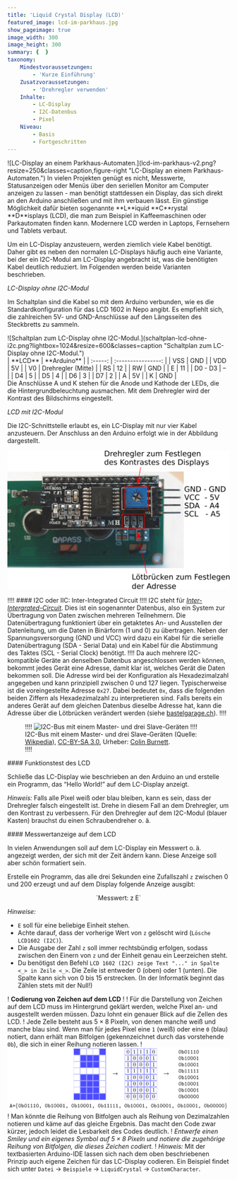```yaml
---
title: 'Liquid Crystal Display (LCD)'
featured_image: lcd-im-parkhaus.jpg
show_pageimage: true
image_width: 300
image_height: 300
summary: {  }
taxonomy:
    Mindestvoraussetzungen:
        - 'Kurze Einführung'
    Zusatzvoraussetzungen:
        - 'Drehregler verwenden'
    Inhalte:
        - LC-Display
        - I2C-Datenbus
        - Pixel
    Niveau:
        - Basis
        - Fortgeschritten
---
```


<div markdown="1" class="clearfix">
![LC-Display an einem Parkhaus-Automaten.](lcd-im-parkhaus-v2.png?resize=250&classes=caption,figure-right "LC-Display an einem Parkhaus-Automaten.")
In vielen Projekten genügt es nicht, Messwerte, Statusanzeigen oder Menüs über den seriellen Monitor am Computer anzeigen zu lassen - man benötigt stattdessen ein Display, das sich direkt an den Arduino anschließen und mit ihm verbauen lässt. Ein günstige Möglichkeit dafür bieten sogenannte **L**iquid **C**rystal **D**isplays (LCD), die man zum Beispiel in Kaffeemaschinen oder Parkautomaten finden kann. Modernere LCD werden in Laptops, Fernsehern und Tablets verbaut.

Um ein LC-Display anzusteuern, werden ziemlich viele Kabel benötigt. Daher gibt es neben den normalen LC-Displays häufig auch eine Variante, bei der ein I2C-Modul am LC-Display angebracht ist, was die benötigten Kabel deutlich reduziert. Im Folgenden werden beide Varianten beschrieben.
</div>


*LC-Display ohne I2C-Modul*

Im Schaltplan sind die Kabel so mit dem Arduino verbunden, wie es die Standardkonfiguration für das LCD 1602 in Nepo angibt. Es empfiehlt sich, die zahlreichen 5V- und GND-Anschlüsse auf den Längsseiten des Steckbretts zu sammeln.

<div class="flex-box">
<div markdown="1" class="flexible">![Schaltplan zum LC-Display ohne I2C-Modul.](schaltplan-lcd-ohne-i2c.png?lightbox=1024&resize=600&classes=caption "Schaltplan zum LC-Display ohne I2C-Modul.")</div>
<div markdown="1" class="flexible">
| **LCD** |    **Arduino**     |
| :-----: | :----------------: |
|   VSS   |        GND         |
|   VDD   |         5V         |
|   V0    | Drehregler (Mitte) |
|   RS    |         12         |
|   RW    |        GND         |
|    E    |         11         |
| D0 - D3 |         –          |
|   D4    |         5          |
|   D5    |         4          |
|   D6    |         3          |
|   D7    |         2          |
|    A    |         5V         |
|    K    |        GND         |
</div>
</div>
Die Anschlüsse A und K stehen für die Anode und Kathode der LEDs, die die Hintergrundbeleuchtung ausmachen. Mit dem Drehregler wird der Kontrast des Bildschirms eingestellt.

*LCD mit I2C-Modul*

Die I2C-Schnittstelle erlaubt es, ein LC-Display mit nur vier Kabel anzusteuern. Der Anschluss an den Arduino erfolgt wie in der Abbildung dargestellt.

![Verschaltung des LC-Displays mit I2C-Modul.](i2c-modul-beschriftet.png?resize=500&classes=caption "Verschaltung des LC-Displays mit I2C-Modul.")

!!!! #### I2C oder IIC: Inter-Integrated Circuit
!!!! I2C steht für *[Inter-Intergrated-Circuit](https://de.wikipedia.org/wiki/I%C2%B2C)*. Dies ist ein sogenannter Datenbus, also ein System zur Übertragung von Daten zwischen mehreren Teilnehmern. Die Datenübertragung funktioniert über ein getaktetes An- und Ausstellen der Datenleitung, um die Daten in Binärform (1 und 0) zu übertragen. Neben der Spannungsversorgung (GND und VCC) wird dazu ein Kabel für die serielle Datenübertragung (SDA - Serial Data) und ein Kabel für die Abstimmung des Taktes (SCL - Serial Clock) benötigt.
!!!! Da auch mehrere I2C-kompatible Geräte an denselben Datenbus angeschlossen werden können, bekommt jedes Gerät eine Adresse, damit klar ist, welches Gerät die Daten bekommen soll. Die Adresse wird bei der Konfiguration als Hexadezimalzahl angegeben und kann prinzipiell zwischen 0 und 127 liegen. Typischerweise ist die voreingestellte Adresse `0x27`. Dabei bedeutet `0x`, dass die folgenden beiden Ziffern als Hexadezimalzahl zu interpretieren sind. Falls bereits ein anderes Gerät auf dem gleichen Datenbus dieselbe Adresse hat, kann die Adresse über die Lötbrücken verändert werden (siehe [bastelgarage.ch](https://www.bastelgarage.ch/i2c-schnittstelle-pcf8574-fur-lcd-display)).
!!!! <figure class="image-caption">
!!!!     <img title="I2C-Bus mit einem Master- und drei Slave-Geräten" alt="I2C-Bus mit einem Master- und drei Slave-Geräten" class="caption" src="/user/pages/images/i2c-info.png">
!!!!     <figcaption class="">I2C-Bus mit einem Master- und drei Slave-Geräten (Quelle: <a href="https://de.wikipedia.org/wiki/Datei:I2C.svg" target="_blank">Wikpedia</a>), <a href="https://creativecommons.org/licenses/by-sa/3.0/deed.de" target="_blank">CC-BY-SA 3.0</a>, Urheber: <a href="https://en.wikipedia.org/wiki/User:Cburnett" target="_blank">Colin Burnett</a>.</figcaption>
!!!! </figure>

<div markdown="1" class="aufgabe">
#### Funktionstest des LCD

Schließe das LC-Display wie beschrieben an den Arduino an und erstelle ein Programm, das “Hello World!” auf dem LC-Display anzeigt.

*Hinweis:* Falls alle Pixel weiß oder blau bleiben, kann es sein, dass der Drehregler falsch eingestellt ist. Drehe in diesem Fall an dem Drehregler, um den Kontrast zu verbessern. Für den Drehregler auf dem I2C-Modul (blauer Kasten) brauchst du einen Schraubendreher o. ä.
</div>

<div markdown="1" class="aufgabe">
#### Messwertanzeige auf dem LCD

In vielen Anwendungen soll auf dem LC-Display ein Messwert o. ä. angezeigt werden, der sich mit der Zeit ändern kann. Diese Anzeige soll aber schön formatiert sein.

Erstelle ein Programm, das alle drei Sekunden eine Zufallszahl `z` zwischen 0 und 200 erzeugt und auf dem Display folgende Anzeige ausgibt:

<center markdown="1">`Messwert: z E`</center>

*Hinweise:*
  - `E` soll für eine beliebige Einheit stehen.
  - Achte darauf, dass der vorherige Wert von `z` gelöscht wird (`Lösche LCD1602 (I2C)`).
  - Die Ausgabe der Zahl `z` soll immer rechtsbündig erfolgen, sodass zwischen den Einern von `z` und der Einheit genau ein Leerzeichen steht.
  - Du benötigst den Befehl `LCD 1602 (I2C) zeige Text "..." in Spalte <_> in Zeile <_>`. Die Zeile ist entweder $0$ (oben) oder $1$ (unten). Die Spalte kann sich von $0$ bis $15$ erstrecken. (In der Informatik beginnt das Zählen stets mit der Null!)
</div>

! **Codierung von Zeichen auf dem LCD**
!
! Für die Darstellung von Zeichen auf dem LCD muss im Hintergrund geklärt werden, welche Pixel an- und ausgestellt werden müssen. Dazu lohnt ein genauer Blick auf die Zellen des LCD.
! Jede Zelle besteht aus $5 \times 8$ Pixeln, von denen manche weiß und manche blau sind. Wenn man für jedes Pixel eine `1` (weiß) oder eine `0` (blau) notiert, dann erhält man Bitfolgen (gekennzeichnet durch das vorstehende `0b`), die sich in einer Reihung notieren lassen.
! ![Codierung des Buchstabens A auf einem LC-Display.](lcd-zeichen-codierung.png?lightbox=1024&resize=800&classes=caption "Codierung des Buchstabens A auf einem LC-Display.")
! Man könnte die Reihung von Bitfolgen auch als Reihung von Dezimalzahlen notieren und käme auf das gleiche Ergebnis. Das macht den Code zwar kürzer, jedoch leidet die Lesbarkeit des Codes deutlich.
! *Entwerfe einen Smiley und ein eigenes Symbol auf  $5 \times 8$ Pixeln und notiere die zugehörige Reihung von Bitfolgen, die dieses Zeichen codiert.*
! *Hinweis:* Mit der textbasierten Arduino-IDE lassen sich nach dem oben beschriebenen Prinzip auch eigene Zeichen für das LC-Display codieren. Ein Beispiel findet sich unter `Datei` $\rightarrow$ `Beispiele` $\rightarrow$ `LiquidCrystal` $\rightarrow$ `CustomCharacter`.
